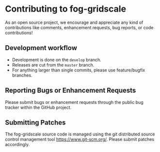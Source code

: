 # Contributing to fog-gridscale

As an open source project, we encourage and appreciate any kind of contributions
like comments, enhancement requests, bug reports, or code contributions!

## Development workflow

* Development is done on the `develop` branch.
* Releases are cut from the `master` branch.
* For anything larger than single commits, please use feature/bugfix branches.

## Reporting Bugs or Enhancement Requests

Please submit bugs or enhancement requests through the public bug tracker within the
GitHub project.

## Submitting Patches

The fog-gridscale source code is managed using the git distributed source control 
management tool <https://www.git-scm.org/>. Please submit patches accordingly.

